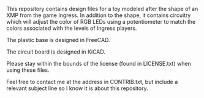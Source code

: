 This repository contains design files for a toy modeled after the shape of an XMP from the game Ingress.  In addition to the shape, it contains circuitry which will adjust the color of RGB LEDs using a potentiometer to match the colors associated with the levels of Ingress players.

The plastic base is designed in FreeCAD.

The circuit board is designed in KiCAD.

Please stay within the bounds of the license (found in LICENSE.txt) when using these files.

Feel free to contact me at the address in CONTRIB.txt, but include a relevant subject line so I know it is about this repository.
